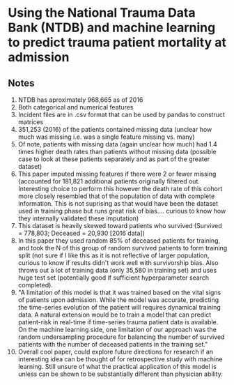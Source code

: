 # Using the National Trauma Data Bank (NTDB) and machine learning to predict trauma patient mortality at admission

## Notes

1. NTDB has aproximately 968,665 as of 2016
2. Both categorical and numerical features
3. Incident files are in .csv format that can be used by pandas to construct matrices
4. 351,253 (2016) of the patients contained missing data (unclear how much was missing i.e. was a single feature missing vs. many)
5. Of note, patients with missing data (again unclear how much) had 1.4 times higher death rates than patients without missing data (possible case to look at these patients separately and as part of the greater dataset)
6. This paper imputed missing features if there were 2 or fewer missing (accounted for 181,821 additional patients originally filtered out. Interesting choice to perform this however the death rate of this cohort more closely resembled that of the population of data with complete information. This is not suprising as that would have been the dataset used in training phase but runs great risk of bias.... curious to know how they internally validated these imputation)
7. This dataset is heavily skewed toward patients who survived (Survived = 778,803; Deceased = 20,930 [2016 data])
8. In this paper they used random 85% of deceased patients for training, and took the N of this group of random survived patients to form training split (not sure if I like this as it is not reflective of larger population, curious to know if results didn't work well with survivorship bias. Also throws out a lot of training data (only 35,580 in training set) and uses huge test set (potentially good if sufficient hyperparameter search completed).
9. "A limitation of this model is that it was trained based on the vital signs of patients upon
admission. While the model was accurate, predicting the time-series evolution of the patient
will requires dynamical training data. A natural extension would be to train a model that can
predict patient-risk in real-time if time-series trauma patient data is available.
On the machine learning side, one limitation of our approach was the random undersampling procedure for balancing the number of survived patients with the number of deceased patients in the training set."
10. Overall cool paper, could explore future directions for research if an interesting idea can be thought of for retrospective study with machine learning. Still unsure of what the practical application of this model is unless can be shown to be substantially different than physician ability.
